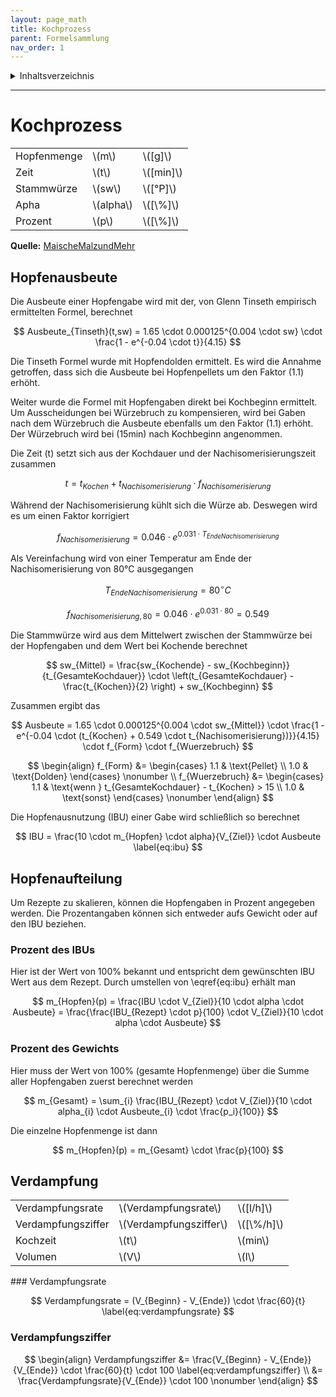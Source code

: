 ```yaml
---
layout: page_math
title: Kochprozess
parent: Formelsammlung
nav_order: 1
---
```


<details markdown="block">
  <summary>
    Inhaltsverzeichnis
  </summary>
  {: .text-delta }
1. TOC
{:toc}
</details>

---

# Kochprozess

<table>
  <tr><td>Hopfenmenge</td><td>\(m\)</td><td>\([g]\)</td></tr>
  <tr><td>Zeit</td><td>\(t\)</td><td>\([min]\)</td></tr>
  <tr><td>Stammw&uuml;rze</td><td>\(sw\)</td><td>\([&deg;P]\)</td></tr>
  <tr><td>Apha</td><td>\(alpha\)</td><td>\([\%]\)</td></tr>
  <tr><td>Prozent</td><td>\(p\)</td><td>\([\%]\)</td></tr>
</table>

**Quelle:** [MaischeMalzundMehr](http://www.maischemalzundmehr.de/index.php?inhaltmitte=toolsiburechner)

## Hopfenausbeute

Die Ausbeute einer Hopfengabe wird mit der, von Glenn Tinseth empirisch ermittelten Formel, berechnet

$$ Ausbeute_{Tinseth}(t,sw) = 1.65 \cdot 0.000125^{0.004 \cdot sw} \cdot \frac{1 - e^{-0.04 \cdot t}}{4.15} $$

Die Tinseth Formel wurde mit Hopfendolden ermittelt. Es wird die Annahme getroffen, dass sich die Ausbeute bei Hopfenpellets um den Faktor \(1.1\) erh&ouml;ht.

Weiter wurde die Formel mit Hopfengaben direkt bei Kochbeginn ermittelt.
Um Ausscheidungen bei W&uuml;rzebruch zu kompensieren, wird bei Gaben nach dem W&uuml;rzebruch die Ausbeute ebenfalls um den Faktor \(1.1\) erh&ouml;ht.
Der W&uuml;rzebruch wird bei \(15min\) nach Kochbeginn angenommen.


Die Zeit \(t\) setzt sich aus der Kochdauer und der Nachisomerisierungszeit zusammen

$$ t = t_{Kochen} + t_{Nachisomerisierung} \cdot f_{Nachisomerisierung} $$


W&auml;hrend der Nachisomerisierung k&uuml;hlt sich die W&uuml;rze ab. Deswegen wird es um einen Faktor korrigiert

$$ f_{Nachisomerisierung} = 0.046 \cdot e^{0.031 \cdot T_{EndeNachisomerisierung}} $$

Als Vereinfachung wird von einer Temperatur am Ende der Nachisomerisierung von 80&deg;C ausgegangen

$$ T_{EndeNachisomerisierung} = 80^{\circ}C $$

$$ f_{Nachisomerisierung,80} = 0.046 \cdot e^{0.031 \cdot 80} = 0.549 $$

Die Stammw&uuml;rze wird aus dem Mittelwert zwischen der Stammw&uuml;rze bei der Hopfengaben und dem Wert bei Kochende berechnet

$$ sw_{Mittel} = \frac{sw_{Kochende} - sw_{Kochbeginn}}{t_{GesamteKochdauer}} \cdot \left(t_{GesamteKochdauer} - \frac{t_{Kochen}}{2} \right) + sw_{Kochbeginn} $$


Zusammen ergibt das

$$ Ausbeute = 1.65 \cdot 0.000125^{0.004 \cdot sw_{Mittel}} \cdot \frac{1 - e^{-0.04 \cdot (t_{Kochen} + 0.549 \cdot t_{Nachisomerisierung})}}{4.15} \cdot f_{Form} \cdot f_{Wuerzebruch} $$

$$ \begin{align}
f_{Form} &= \begin{cases} 1.1 & \text{Pellet} \\ 1.0 & \text{Dolden} \end{cases} \nonumber \\
f_{Wuerzebruch} &= \begin{cases} 1.1 & \text{wenn } t_{GesamteKochdauer} - t_{Kochen} > 15 \\ 1.0 & \text{sonst} \end{cases} \nonumber
\end{align} $$

Die Hopfenausnutzung (IBU) einer Gabe wird schlie&szlig;lich so berechnet

$$ IBU = \frac{10 \cdot m_{Hopfen} \cdot alpha}{V_{Ziel}} \cdot Ausbeute \label{eq:ibu} $$


## Hopfenaufteilung

Um Rezepte zu skalieren, k&ouml;nnen die Hopfengaben in Prozent angegeben werden.
Die Prozentangaben k&ouml;nnen sich entweder aufs Gewicht oder auf den IBU beziehen.


### Prozent des IBUs
Hier ist der Wert von 100% bekannt und entspricht dem gew&uuml;nschten IBU Wert aus dem Rezept. Durch umstellen von \eqref{eq:ibu} erh&auml;lt man

$$  m_{Hopfen}(p) = \frac{IBU \cdot V_{Ziel}}{10 \cdot alpha \cdot Ausbeute} = \frac{\frac{IBU_{Rezept} \cdot p}{100} \cdot V_{Ziel}}{10 \cdot alpha \cdot Ausbeute} $$

### Prozent des Gewichts

Hier muss der Wert von 100% (gesamte Hopfenmenge) &uuml;ber die Summe aller Hopfengaben zuerst berechnet werden

$$ m_{Gesamt} = \sum_{i} \frac{IBU_{Rezept} \cdot V_{Ziel}}{10 \cdot alpha_{i} \cdot Ausbeute_{i} \cdot \frac{p_i}{100}} $$


Die einzelne Hopfenmenge ist dann

$$  m_{Hopfen}(p) = m_{Gesamt} \cdot \frac{p}{100} $$


## Verdampfung
<table>
  <tr><td>Verdampfungsrate</td><td>\(Verdampfungsrate\)</td><td>\([l/h]\)</td></tr>
  <tr><td>Verdampfungsziffer</td><td>\(Verdampfungsziffer\)</td><td>\([\%/h]\)</td></tr>
  <tr><td>Kochzeit</td><td>\(t\)</td><td>\(min\)</td></tr>
  <tr><td>Volumen</td><td>\(V\)</td><td>\(l\)</td></tr>
</table>
### Verdampfungsrate

$$ Verdampfungsrate = (V_{Beginn} - V_{Ende}) \cdot \frac{60}{t} \label{eq:verdampfungsrate} $$

### Verdampfungsziffer

$$ \begin{align}
Verdampfungsziffer &= \frac{V_{Beginn} - V_{Ende}}{V_{Ende}} \cdot \frac{60}{t} \cdot 100  \label{eq:verdampfungsziffer} \\
&= \frac{Verdampfungsrate}{V_{Ende}} \cdot 100 \nonumber
\end{align} $$
